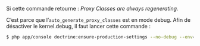 Si cette commande retourne : *Proxy Classes are always regenerating.*

C’est parce que l’`auto_generate_proxy_classes` est en mode debug. Afin de désactiver le kernel.debug, il faut lancer cette commande :
```sh
$ php app/console doctrine:ensure-production-settings --no-debug --env=prod
```